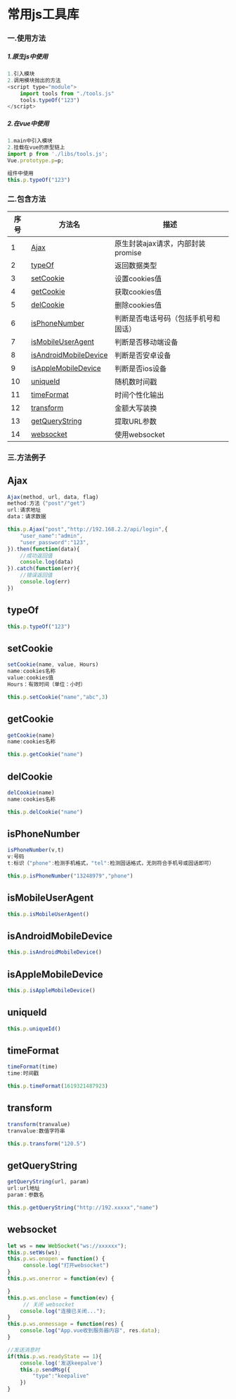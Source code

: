 # 常用js工具库
### 一.使用方法
##### 1.原生js中使用
```javascript
1.引入模块
2.调用模块抛出的方法
<script type="module">
	import tools from "./tools.js"
	tools.typeOf("123")
</script>
```

##### 2.在vue中使用
```javascript
1.main中引入模块
2.挂载在vue的原型链上
import p from './libs/tools.js';
Vue.prototype.p=p;

组件中使用
this.p.typeOf("123")


```

### 二.包含方法
|  序号 | 方法名  | 描述  |
| ------------ | ------------ | ------------ |
| 1 |   <a href="#ajax_text">Ajax</a>  | 原生封装ajax请求，内部封装promise  |
| 2  |  <a href='#typeof_text'>typeOf</a> | 返回数据类型  |
| 3  |  <a href="#setcookie_text">setCookie</a> | 设置cookies值  |
| 4  |  <a href="#getcookie_text">getCookie</a> | 获取cookies值  |
| 5  |  <a href='#delcookie_text'>delCookie</a> | 删除cookies值  |
| 6  |  <a href="#isphonenumber_text">isPhoneNumber</a> | 判断是否电话号码（包括手机号和固话）  |
| 7  |  <a href='#ismobileuseragent_text'>isMobileUserAgent</a> | 判断是否移动端设备  |
| 8  |  <a href='#isandroidmobiledevice_text'>isAndroidMobileDevice</a> | 判断是否安卓设备  |
| 9  |  <a href='#isapplemobiledevice_text'>isAppleMobileDevice</a> | 判断是否ios设备  |
| 10  |  <a href='#uniqueid_text'>uniqueId</a> | 随机数时间戳  |
| 11  |  <a href='#timeformat_text'>timeFormat</a> | 时间个性化输出  |
| 12  |  <a href='#transform_text'>transform</a> | 金额大写装换  |
| 13  |  <a href='#getquerystring_text'>getQueryString</a> | 提取URL参数  |
| 14  |  <a href='#websocket_text'>websocket</a> | 使用websocket  |


### 三.方法例子
## <span id='ajax_text'>Ajax</span>
```javascript
Ajax(method, url, data, flag)
method:方法（"post"/"get"）
url:请求地址
data：请求数据

```
```javascript
this.p.Ajax("post","http://192.168.2.2/api/login",{
	"user_name":"admin",
	"user_password":"123",
}).then(function(data){
	//成功返回值
	console.log(data)
}).catch(function(err){
	//错误返回值
	console.log(err)
})
```


## <span id='typeof_text'>typeOf</span>

```javascript
this.p.typeOf("123")
```



## <span id='setcookie_text'>setCookie</span>
```javascript
setCookie(name, value, Hours)
name:cookies名称
value:cookies值
Hours：有效时间（单位：小时）
```

```javascript
this.p.setCookie("name","abc",3)
```



## <span id='getcookie_text'>getCookie</span>
```javascript
getCookie(name)
name:cookies名称
```

```javascript
this.p.getCookie("name")
```



## <span id='delcookie_text'>delCookie</span>
```javascript
delCookie(name)
name:cookies名称
```

```javascript
this.p.delCookie("name")
```

## <span id='isphonenumber_text'>isPhoneNumber</span>
```javascript
isPhoneNumber(v,t)
v:号码
t:标识（"phone":检测手机格式，"tel":检测固话格式，无则符合手机号或固话即可）
```

```javascript
this.p.isPhoneNumber("13248979","phone")
```


## <span id='ismobileuseragent_text'>isMobileUserAgent</span>


```javascript
this.p.isMobileUserAgent()
```


## <span id='isandroidmobiledevice_text'>isAndroidMobileDevice</span>


```javascript
this.p.isAndroidMobileDevice()
```


## <span id='isapplemobiledevice_text'>isAppleMobileDevice</span>


```javascript
this.p.isAppleMobileDevice()
```


## <span id='uniqueid_text'>uniqueId</span>

```javascript
this.p.uniqueId()
```


## <span id='timeformat_text'>timeFormat</span>
```javascript
timeFormat(time)
time:时间戳
```

```javascript
this.p.timeFormat(1619321487923)
```


## <span id='transform_text'>transform</span>
```javascript
transform(tranvalue)
tranvalue:数值字符串
```

```javascript
this.p.transform("120.5")
```

## <span id='getquerystring_text'>getQueryString</span>
```javascript
getQueryString(url, param)
url:url地址
param：参数名
```

```javascript
this.p.getQueryString("http://192.xxxxx","name")
```

## <span id='websocket_text'>websocket</span>


```javascript
let ws = new WebSocket("ws://xxxxxx");
this.p.setWs(ws);
this.p.ws.onopen = function() {
	 console.log("打开websocket")
}
this.p.ws.onerror = function(ev) {

}
this.p.ws.onclose = function(ev) {
	 // 关闭 websocket
	console.log("连接已关闭...");
}
this.p.ws.onmessage = function(res) {
	console.log("App.vue收到服务器内容", res.data);
}

//发送消息时
if(this.p.ws.readyState == 1){
	console.log('发送keepalve')
	this.p.sendMsg({
		"type":"keepalive"
	})
}
```



